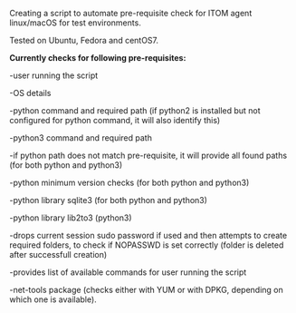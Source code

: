 

Creating a script to automate pre-requisite check for ITOM agent linux/macOS for test environments.

Tested on Ubuntu, Fedora and centOS7.




**Currently checks for following pre-requisites:**

-user running the script

-OS details

-python command and required path (if python2 is installed but not configured for python command, it will also identify this)

-python3 command and required path

-if python path does not match pre-requisite, it will provide all found paths (for both python and python3)

-python minimum version checks (for both python and python3)

-python library sqlite3 (for both python and python3)

-python library lib2to3 (python3)

-drops current session sudo password if used and then attempts to create required folders, to check if NOPASSWD is set correctly (folder is deleted after successfull creation)

-provides list of available commands for user running the script

-net-tools package (checks either with YUM or with DPKG, depending on which one is available).
